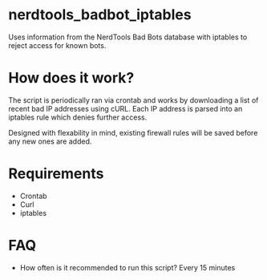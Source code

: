nerdtools_badbot_iptables
=========================

Uses information from the NerdTools Bad Bots database with iptables to reject access for known bots. 

How does it work?
=========================
The script is periodically ran via crontab and works by downloading a list of recent bad IP addresses using cURL. Each IP address is parsed into an iptables rule which denies further access.

Designed with flexability in mind, existing firewall rules will be saved before any new ones are added.

Requirements
=========================
* Crontab
* Curl
* iptables

FAQ
=========================
* How often is it recommended to run this script?
Every 15 minutes

